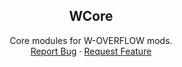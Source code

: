 <div id="top"></div>
<div align="center">

<h2 align="center">WCore</h2>

  <p align="center">
    Core modules for W-OVERFLOW mods.
    <br />
    <a href="https://github.com/EthanDevelops/WCore/issues">Report Bug</a>
    ·
    <a href="https://github.com/EthanDevelops/WCore/issues">Request Feature</a>
  </p>
</div>